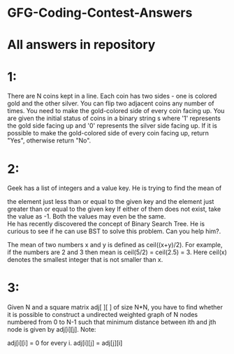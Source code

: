 # GFG-Coding-Contest-Answers

# All answers in repository

# 1:
There are N coins kept in a line. Each coin has two sides - one is colored gold and the other silver. You can flip two adjacent coins any number of times. You need to make the gold-colored side of every coin facing up. You are given the initial status of coins in a binary string s where '1' represents the gold side facing up and '0' represents the silver side facing up. If it is possible to make the gold-colored side of every coin facing up, return "Yes", otherwise return "No".

# 2:
Geek has a list of integers and a value key. He is trying to find the mean of 

the element just less than or equal to the given key and
the element just greater than or equal to the given key
If either of them does not exist, take the value as -1. Both the values may even be the same.  
He has recently discovered the concept of Binary Search Tree. He is curious to see if he can use BST to solve this problem. Can you help him?.

The mean of two numbers x and y is defined as ceil((x+y)/2).
For example,
if the numbers are 2 and 3 then mean is ceil(5/2) = ceil(2.5) = 3.
Here ceil(x) denotes the smallest integer that is not smaller than x.

# 3:

Given N and a square matrix adj[ ][ ] of size N*N, you have to find whether it is possible to construct a undirected weighted graph of N nodes numbered from 0 to N-1 such that minimum distance between ith and jth node is given by adj[i][j].
Note:

adj[i][i] = 0 for every i.
adj[i][j] = adj[j][i]
